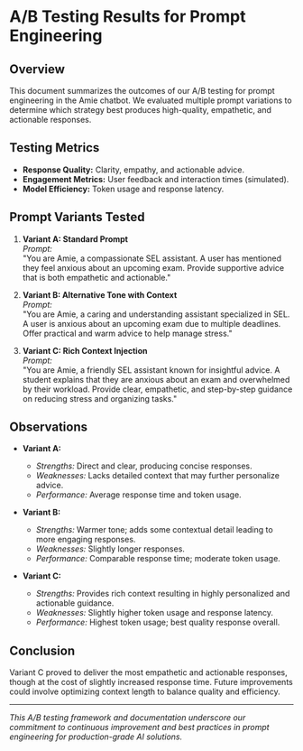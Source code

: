 # A/B Testing Results for Prompt Engineering

## Overview

This document summarizes the outcomes of our A/B testing for prompt engineering in the Amie chatbot. We evaluated multiple prompt variations to determine which strategy best produces high-quality, empathetic, and actionable responses.

## Testing Metrics

- **Response Quality:** Clarity, empathy, and actionable advice.
- **Engagement Metrics:** User feedback and interaction times (simulated).
- **Model Efficiency:** Token usage and response latency.

## Prompt Variants Tested

1. **Variant A: Standard Prompt**  
   *Prompt:*  
   "You are Amie, a compassionate SEL assistant. A user has mentioned they feel anxious about an upcoming exam. Provide supportive advice that is both empathetic and actionable."

2. **Variant B: Alternative Tone with Context**  
   *Prompt:*  
   "You are Amie, a caring and understanding assistant specialized in SEL. A user is anxious about an upcoming exam due to multiple deadlines. Offer practical and warm advice to help manage stress."

3. **Variant C: Rich Context Injection**  
   *Prompt:*  
   "You are Amie, a friendly SEL assistant known for insightful advice. A student explains that they are anxious about an exam and overwhelmed by their workload. Provide clear, empathetic, and step-by-step guidance on reducing stress and organizing tasks."

## Observations

- **Variant A:**  
  - *Strengths:* Direct and clear, producing concise responses.  
  - *Weaknesses:* Lacks detailed context that may further personalize advice.
  - *Performance:* Average response time and token usage.

- **Variant B:**  
  - *Strengths:* Warmer tone; adds some contextual detail leading to more engaging responses.
  - *Weaknesses:* Slightly longer responses.
  - *Performance:* Comparable response time; moderate token usage.

- **Variant C:**  
  - *Strengths:* Provides rich context resulting in highly personalized and actionable guidance.
  - *Weaknesses:* Slightly higher token usage and response latency.
  - *Performance:* Highest token usage; best quality response overall.

## Conclusion

Variant C proved to deliver the most empathetic and actionable responses, though at the cost of slightly increased response time. Future improvements could involve optimizing context length to balance quality and efficiency.

---

*This A/B testing framework and documentation underscore our commitment to continuous improvement and best practices in prompt engineering for production-grade AI solutions.*
